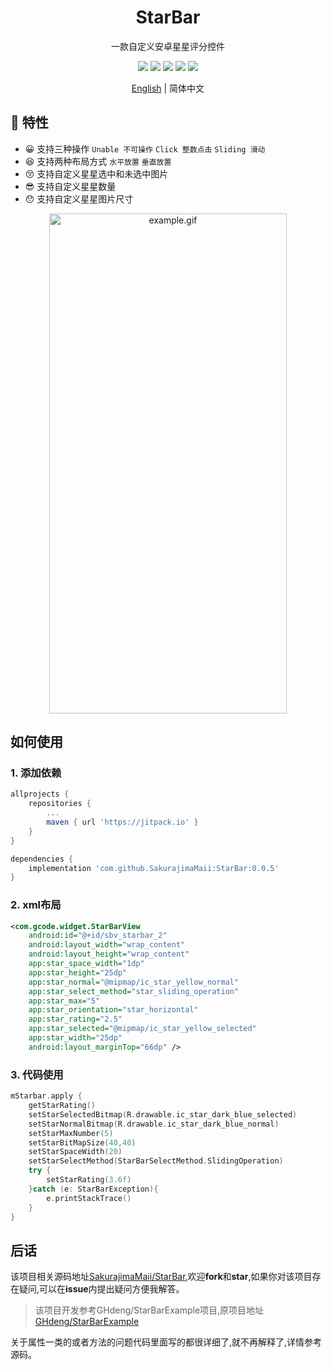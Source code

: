 <h1 align="center">StarBar</h1>

<p align="center">一款自定义安卓星星评分控件</p>

<p align="center">
<img src="https://img.shields.io/badge/compile%20sdk%20version-31-blue"/>
<img src="https://img.shields.io/badge/min%20sdk%20version-23-yellowgreen"/>
<img src="https://img.shields.io/badge/target%20sdk%20version-31-orange"/>
<img src="https://img.shields.io/badge/jdk%20version-11-%2300b894"/>
<img src="https://jitpack.io/v/SakurajimaMaii/StarBar.svg">
</p>

<div align="center"><a href="https://github.com/SakurajimaMaii/StarBar/blob/master/README.md">English</a> | 简体中文 </div>

## 💫 特性

- 😀 支持三种操作 `Unable 不可操作` `Click 整数点击` `Sliding 滑动`
- 😆 支持两种布局方式 `水平放置` `垂直放置`
- 😚 支持自定义星星选中和未选中图片
- 😎 支持自定义星星数量
- 😯 支持自定义星星图片尺寸

<div align="center"><img src="https://github.com/SakurajimaMaii/GStarBar/blob/master/resources/gstarbar.gif" width = "380" height = "800" alt="example.gif"/></div>

## 如何使用

### 1. 添加依赖

```groovy
allprojects {
    repositories {
        ...
        maven { url 'https://jitpack.io' }
    }
}
```

```groovy
dependencies {
    implementation 'com.github.SakurajimaMaii:StarBar:0.0.5'
}
```

### 2. xml布局

```xml
<com.gcode.widget.StarBarView
    android:id="@+id/sbv_starbar_2"
    android:layout_width="wrap_content"
    android:layout_height="wrap_content"
    app:star_space_width="1dp"
    app:star_height="25dp"
    app:star_normal="@mipmap/ic_star_yellow_normal"
    app:star_select_method="star_sliding_operation"
    app:star_max="5"
    app:star_orientation="star_horizontal"
    app:star_rating="2.5"
    app:star_selected="@mipmap/ic_star_yellow_selected"
    app:star_width="25dp"
    android:layout_marginTop="66dp" />
```

### 3. 代码使用

```kotlin
mStarbar.apply {
    getStarRating()
    setStarSelectedBitmap(R.drawable.ic_star_dark_blue_selected)
    setStarNormalBitmap(R.drawable.ic_star_dark_blue_normal)
    setStarMaxNumber(5)
    setStarBitMapSize(40,40)
    setStarSpaceWidth(20)
    setStarSelectMethod(StarBarSelectMethod.SlidingOperation)
    try {
        setStarRating(3.6f)
    }catch (e: StarBarException){
        e.printStackTrace()
    }
}
```

## 后话

该项目相关源码地址[SakurajimaMaii/StarBar](https://github.com/SakurajimaMaii/StarBar),欢迎**fork**和**star**,如果你对该项目存在疑问,可以在**issue**内提出疑问方便我解答。
> 该项目开发参考GHdeng/StarBarExample项目,原项目地址[GHdeng/StarBarExample](https://github.com/GHdeng/StarBarExample)

关于属性一类的或者方法的问题代码里面写的都很详细了,就不再解释了,详情参考源码。
